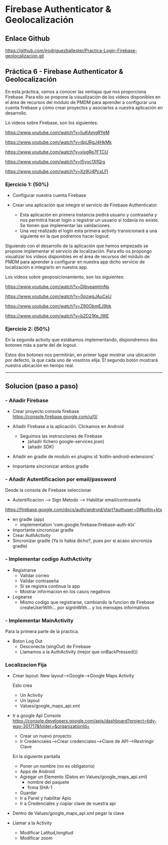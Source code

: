 # Firebase Authenticator & Geolocalización

## Enlace Github

<https://github.com/jrodriguezballester/Practica-Login-Firebase-geolocalizacion.git>

## Práctica 6 - Firebase Authenticator & Geolocalización

En esta práctica, vamos a conocer las ventajas que nos proporciona Firebase. Para ello se
propone la visualización de los vídeos disponibles en el área de recursos del módulo de
PMDM para aprender a configurar una cuenta firebase y cómo crear proyectos y asociarlos
a vuestra aplicación en desarrollo.

Lo vídeos sobre Firebase, son los siguientes:

<https://www.youtube.com/watch?v=IiuKAmgRYeM>

<https://www.youtube.com/watch?v=dpURgJ4HkMk>

<https://www.youtube.com/watch?v=xjsgRe7FTCU>

<https://www.youtube.com/watch?v=t5yyc1XfQrs>

<https://www.youtube.com/watch?v=Xz9U4PcsLFI>

### Ejercicio 1: (50%)

- Configurar nuestra cuenta Firebase
- Crear una aplicación que integre el servicio de Firebase Authenticator.

  - Esta aplicación en primera instancia pedirá usuario y contraseña y nos permitirá hacer login o registrar un usuario si todavía no existe. Se tienen que implementar las validaciones.
  - Una vez realizado el login esta primera activity transicionará a una siguiente en la que podremos hacer logout.

Siguiendo con el desarrollo de la aplicación que hemos empezado se propone implementar
el servicio de localización. Para ello os propongo visualizar los vídeos disponibles en el área de recursos del módulo de PMDM para aprender a configurar en nuestra app dicho servicio
de localización e integrarlo en nuestra app.

Los vídeos sobre geoposicionamiento, son los siguientes:

<https://www.youtube.com/watch?v=DjbveamtmNs>

<https://www.youtube.com/watch?v=0qzwgJAuCeU>

<https://www.youtube.com/watch?v=Z90ObmEJ9bk>

<https://www.youtube.com/watch?v=b2D21Ke_tWE>

### Ejercicio 2: (50%)

En la segunda activity que estábamos implementando, dispondremos dos botones más a
parte del de logout.

Estos dos botones nos permitirán, en primer lugar mostrar una ubicación por defecto, la que
cada uno de vosotros elija. El segundo botón mostrará nuestra ubicación en tiempo real.

<hr/>

## Solucion (paso a paso)

### - Añadir Firebase

- Crear proyecto consola firebase <https://console.firebase.google.com/u/0/>

- Añadir Firebase a la aplicación. Clickamos en Android
  - Seguimos las instrucciones de Firebase
    - (añadir fichero google-services.josn)
    - (añadir SDK)
- Añadir en gradle de modulo en plugins  id 'kotlin-android-extensions'
- Importante sincronizar ambos gradle

### - Añadir Autentificacion por email/password

Desde la consola de Firebase seleccionar

- Autentificacion --> Sign Metodo --> Habilitar email/contraseña

<https://firebase.google.com/docs/auth/android/start?authuser=0#kotlin+ktx>

- en gradle (app)
  - implementation 'com.google.firebase:firebase-auth-ktx'
- Importante sincronizar gradle
- Crear AuthActivity
- Sincronizar gradle (Ya lo habia dicho?, pues por si acaso sincroniza gradle)

### - Implementar codigo AuthActivity

- Registrarse
  - Validar correo
  - Validar contraseña
  - Si se registra continua la app
  - Mostrar informacion en los casos negativos
- Logearse
  - Mismo codigo que registrarse, cambiando la funcion de Firebase createUserWith... por signInWith... y los mensajes informativos

### - Implementar MainActivity

Para la primera parte de la practica.

- Boton Log Out
  - Desconecta (singOut) de Firebase
  - Llamamos a la AuthActivity (mejor que onBackPressed())

### Localizacion Fija

- Crear layout: New layout-->Google-->Google Maps Activity

  Esto crea
  - Un Activity
  - Un layout
  - Values/google_maps_api.xml
- Ir a google Api Console
  <https://console.developers.google.com/apis/dashboard?project=tidy-way-301717&folder=&organizationId=>
  - Crear un nuevo proyecto
  - Ir Credenciales-->Crear credenciales-->Clave de API-->Restringir Clave

  En la siguiente pantalla
  - Poner un nombre (no es obligatorio)
  - Apps de Android
  - Agregar un Elemento (Datos en Values/google_maps_api.xml)
    - nombre del paquete
    - firma SHA-1
  - Guardar
  - Ir a Panel y habilitar Apis
  - Ir a Credenciales y copiar clave de nuestra api
- Dentro de Values/google_maps_api.xml pegar la clave
- Llamar a la Activity
  - Modificar Latitud,longitud
  - Modificar zoom
